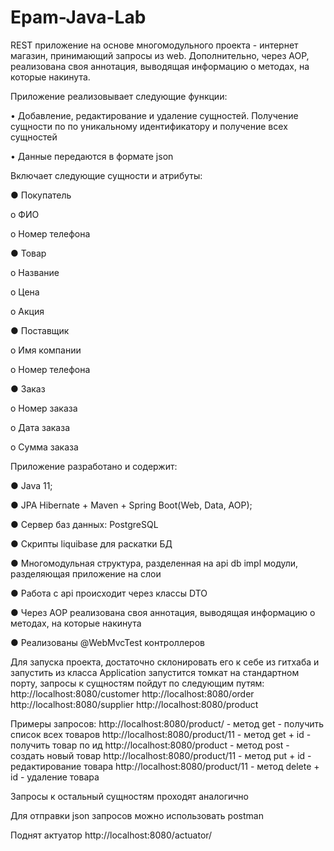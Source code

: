 # Epam-Java-Lab

REST приложение на основе многомодульного проекта - интернет магазин, принимающий запросы из web. Дополнительно, через AOP, реализована своя аннотация, выводящая информацию о методах, на которые накинута.


Приложение реализовывает следующие функции:

 • Добавление, редактирование и удаление сущностей. Получение сущности по по уникальному идентификатору и получение всех сущностей

 • Данные передаются в формате json


Включает следующие сущности и атрибуты:

● Покупатель

 o ФИО

 o Номер телефона

● Товар

 o Название

 o Цена

 o Акция

● Поставщик

 o Имя компании

 o Номер телефона

● Заказ

 o Номер заказа

 o Дата заказа

 o Сумма заказа


Приложение разработано и содержит:

● Java 11;

● JPA Hibernate + Maven + Spring Boot(Web, Data, AOP);

● Сервер баз данных: PostgreSQL

● Скрипты liquibase для раскатки БД

● Многомодульная структура, разделенная на api db impl модули, разделяющая приложение на слои

● Работа с api происходит через классы DTO

● Через AOP реализована своя аннотация, выводящая информацию о методах, на которые накинута

● Реализованы @WebMvcTest контроллеров

Для запуска проекта, достаточно склонировать его к себе из гитхаба и запустить из класса Application запустится томкат на стандартном порту, запросы к сущностям пойдут по следующим путям:
http://localhost:8080/customer 
http://localhost:8080/order
http://localhost:8080/supplier
http://localhost:8080/product

Примеры запросов:
http://localhost:8080/product/ - метод get - получить список всех товаров
http://localhost:8080/product/11 - метод get + id - получить товар по ид
http://localhost:8080/product - метод post - создать новый товар
http://localhost:8080/product/11 - метод put + id - редактирование товара
http://localhost:8080/product/11 - метод delete + id - удаление товара

Запросы к остальный сущностям проходят аналогично

Для отправки json запросов можно использовать postman


Поднят актуатор
http://localhost:8080/actuator/


